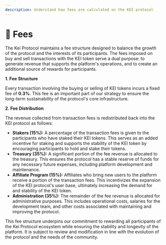 ```yaml
---
description: Understand how fees are calculated on the KEI protocol
---
```


# 💸 Fees

The Kei Protocol maintains a fee structure designed to balance the growth of the protocol and the interests of its participants. The fees imposed on buy and sell transactions with the KEI token serve a dual purpose: to generate revenue that supports the platform's operations, and to create an additional source of rewards for participants.

**1. Fee Structure**

Every transaction involving the buying or selling of KEI tokens incurs a fixed fee of **0.3%**. This fee is an important part of our strategy to ensure the long-term sustainability of the protocol's core infrastructure.

**2. Fee Distribution**

The revenue collected from transaction fees is redistributed back into the KEI protocol as follows:

* **Stakers (15%):** A percentage of the transaction fees is given to the participants who have staked their KEI tokens. This serves as an added incentive for staking and supports the stability of the KEI token by encouraging participants to hold and stake their tokens.
* **Treasury (35%):** A significant portion of the fee revenue is allocated to the treasury. This ensures the protocol has a stable reserve of funds for any necessary future expenses, including platform development and maintenance.
* **Affiliate Program (15%):** Affiliates who bring new users to the platform receive a portion of the transaction fees. This incentivizes the expansion of the KEI protocol's user base, ultimately increasing the demand for and stability of the KEI token.
* **Administration (35%):** The remainder of the fee revenue is allocated for administrative purposes. This includes operational costs, salaries for the development team, and other costs associated with maintaining and improving the protocol.

This fee structure underpins our commitment to rewarding all participants of the Kei Protocol ecosystem while ensuring the stability and longevity of the platform. It is subject to review and modification in line with the evolution of the protocol and the needs of the community.
